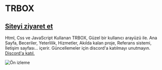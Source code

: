 # TRBOX
## [Siteyi ziyaret et](https://ryzenen.com/trbox)

Html, Css ve JavaScript Kullanan TRBOX, Güzel bir kullanıcı arayüzü ile. Ana Sayfa, Beceriler, Yeterlilik, Hizmetler, Akılda kalan proje, Referans sistemi, İletişim sayfası... içerir.
Güncellemeler için discord'a katılmayı unutmayın. [Discord'a katıl.](https://ryzenen.com/discord)

![Ön izleme](/preview.png)
